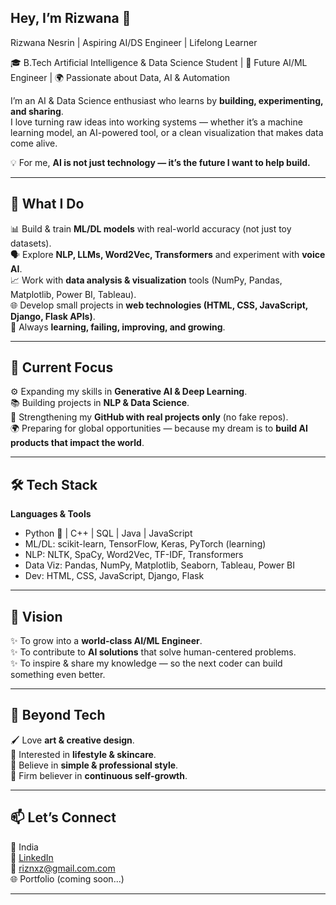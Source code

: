 ## Hey, I’m Rizwana 👋
Rizwana Nesrin | Aspiring AI/DS Engineer | Lifelong Learner

🎓 B.Tech Artificial Intelligence & Data Science Student | 🤖 Future AI/ML Engineer | 🌍 Passionate about Data, AI & Automation  

I’m an AI & Data Science enthusiast who learns by **building, experimenting, and sharing**.  
I love turning raw ideas into working systems — whether it’s a machine learning model, an AI-powered tool, or a clean visualization that makes data come alive.  

💡 For me, **AI is not just technology — it’s the future I want to help build.**  

---

## 🌟 What I Do  

📊 Build & train **ML/DL models** with real-world accuracy (not just toy datasets).  
🗣️ Explore **NLP, LLMs, Word2Vec, Transformers** and experiment with **voice AI**.  
📈 Work with **data analysis & visualization** tools (NumPy, Pandas, Matplotlib, Power BI, Tableau).  
🌐 Develop small projects in **web technologies (HTML, CSS, JavaScript, Django, Flask APIs)**.  
🧠 Always **learning, failing, improving, and growing**.  

---

## 📌 Current Focus  

⚙️ Expanding my skills in **Generative AI & Deep Learning**.  
📚 Building projects in **NLP & Data Science**.  
🔗 Strengthening my **GitHub with real projects only** (no fake repos).  
🌍 Preparing for global opportunities — because my dream is to **build AI products that impact the world**.  

---

## 🛠️ Tech Stack  

**Languages & Tools**  
- Python 🐍 | C++ | SQL | Java | JavaScript  
- ML/DL: scikit-learn, TensorFlow, Keras, PyTorch (learning)  
- NLP: NLTK, SpaCy, Word2Vec, TF-IDF, Transformers  
- Data Viz: Pandas, NumPy, Matplotlib, Seaborn, Tableau, Power BI  
- Dev: HTML, CSS, JavaScript, Django, Flask  

---

## 🎯 Vision  

✨ To grow into a **world-class AI/ML Engineer**.  
✨ To contribute to **AI solutions** that solve human-centered problems.  
✨ To inspire & share my knowledge — so the next coder can build something even better.  

---

## 🎨 Beyond Tech  

🖌️ Love **art & creative design**.  
💄 Interested in **lifestyle & skincare**.  
👗 Believe in **simple & professional style**.  
🌱 Firm believer in **continuous self-growth**.  

---

## 📫 Let’s Connect  

📍 India  
💼 [LinkedIn](https://www.linkedin.com/in/riswananasrinpp/)  
📧 riznxz@gmail.com.com  
🌐 Portfolio (coming soon...)  

---


